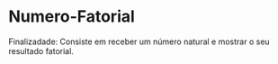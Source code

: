 # Numero-Fatorial
Finalizadade: Consiste em receber um número natural e mostrar o seu resultado fatorial.
